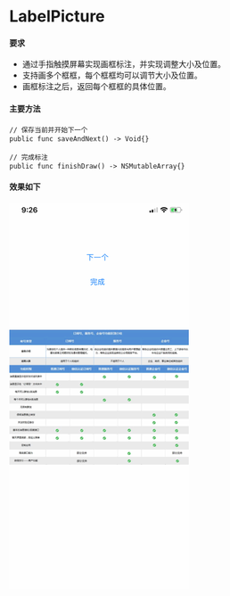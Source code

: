 # LabelPicture


#### 要求
- 通过手指触摸屏幕实现画框标注，并实现调整大小及位置。
- 支持画多个框框，每个框框均可以调节大小及位置。
- 画框标注之后，返回每个框框的具体位置。

#### 主要方法
```
// 保存当前并开始下一个
public func saveAndNext() -> Void{}

// 完成标注
public func finishDraw() -> NSMutableArray{}
```


#### 效果如下
![](label_picture.gif)
